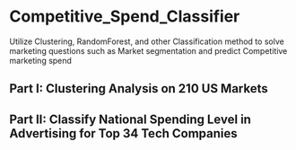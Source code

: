 # Competitive_Spend_Classifier
Utilize Clustering, RandomForest, and other Classification method to solve marketing questions such as Market segmentation and predict Competitive marketing spend

## Part I: Clustering Analysis on 210 US Markets 


## Part II: Classify National Spending Level in Advertising for Top 34 Tech Companies 
